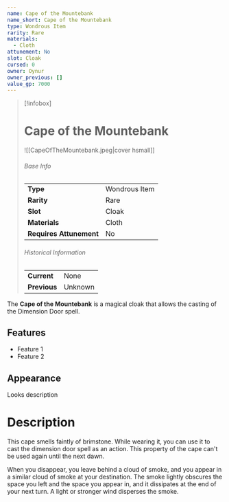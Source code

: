 ```yaml
---
name: Cape of the Mountebank
name_short: Cape of the Mountebank
type: Wondrous Item
rarity: Rare
materials:
  - Cloth
attunement: No
slot: Cloak
cursed: 0
owner: Oynur
owner_previous: []
value_gp: 7000
---
```

> [!infobox]  
> # Cape of the Mountebank
> ![[CapeOfTheMountebank.jpeg|cover hsmall]]
> ###### Base Info
> | | |
> |---|---|
> | **Type** | Wondrous Item |
> | **Rarity** | Rare |
> | **Slot** | Cloak |
> | **Materials** | Cloth |
> | **Requires Attunement** | No |
> ###### Historical Information
> | | |
> |---|---|
> | **Current** | None |
> | **Previous** | Unknown |

The **Cape of the Mountebank** is a magical cloak that allows the casting of the Dimension Door spell.
## Features
- Feature 1
- Feature 2
## Appearance
Looks description
# Description
This cape smells faintly of brimstone. While wearing it, you can use it to cast the dimension door spell as an action. This property of the cape can't be used again until the next dawn.

When you disappear, you leave behind a cloud of smoke, and you appear in a similar cloud of smoke at your destination. The smoke lightly obscures the space you left and the space you appear in, and it dissipates at the end of your next turn. A light or stronger wind disperses the smoke.